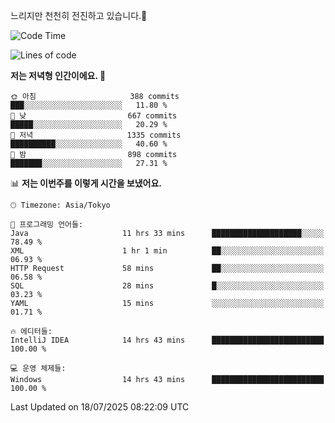 느리지만 천천히 전진하고 있습니다.🐢

<!--START_SECTION:waka-->
![Code Time](http://img.shields.io/badge/Code%20Time-1%2C650%20hrs%2055%20mins-blue)

![Lines of code](https://img.shields.io/badge/%EC%A0%80%EB%8A%94%20%EC%97%AC%ED%83%9C%EA%B9%8C%EC%A7%80%20-925.5%20thousand%20%EC%A4%84%EC%9D%98%20%EC%BD%94%EB%93%9C%EB%A5%BC%20%EC%9E%91%EC%84%B1%ED%96%88%EC%96%B4%EC%9A%94.-blue)

**저는 저녁형 인간이에요. 🦉** 

```text
🌞 아침                     388 commits         ███░░░░░░░░░░░░░░░░░░░░░░   11.80 % 
🌆 낮　                     667 commits         █████░░░░░░░░░░░░░░░░░░░░   20.29 % 
🌃 저녁                     1335 commits        ██████████░░░░░░░░░░░░░░░   40.60 % 
🌙 밤　                     898 commits         ███████░░░░░░░░░░░░░░░░░░   27.31 % 
```


📊 **저는 이번주를 이렇게 시간을 보냈어요.** 

```text
🕑︎ Timezone: Asia/Tokyo

💬 프로그래밍 언어들: 
Java                     11 hrs 33 mins      ████████████████████░░░░░   78.49 % 
XML                      1 hr 1 min          ██░░░░░░░░░░░░░░░░░░░░░░░   06.93 % 
HTTP Request             58 mins             ██░░░░░░░░░░░░░░░░░░░░░░░   06.58 % 
SQL                      28 mins             █░░░░░░░░░░░░░░░░░░░░░░░░   03.23 % 
YAML                     15 mins             ░░░░░░░░░░░░░░░░░░░░░░░░░   01.71 % 

🔥 에디터들: 
IntelliJ IDEA            14 hrs 43 mins      █████████████████████████   100.00 % 

💻 운영 체제들: 
Windows                  14 hrs 43 mins      █████████████████████████   100.00 % 
```


 Last Updated on 18/07/2025 08:22:09 UTC
<!--END_SECTION:waka-->

